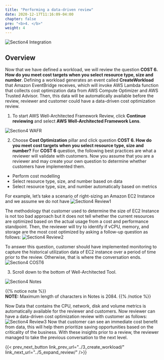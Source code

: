 ```yaml
---
title: "Performing a data-driven review"
date: 2020-12-17T11:16:09-04:00
chapter: false
pre: "<b>4. </b>"
weight: 4
---
```

 
![Section4 Integration](/watool/200_Integration_with_AWS_Compute_Optimizer_and_AWS_Trusted_Advisor/Images/section4/TA_Aco_integration.png)
 
## Overview
Now that we have defined a workload, we will review the question **COST 6. How do you meet cost targets when you select resource type, size and number**. 
Defining a workload generates an event called **CreateWorkload** that Amazon EventBridge receives, which will invoke AWS Lambda function that collects cost optimization data from AWS Compute Optimizer and AWS Trusted Advisor. Then, this data will be automatically available before the review, reviewer and customer could have a data-driven cost optimization review.
 
1. To start AWS Well-Architected Framework Review, click **Continue reviewing** and select **AWS Well-Architected Framework Lens**.
 
![Section4 WAFR](/watool/200_Integration_with_AWS_Compute_Optimizer_and_AWS_Trusted_Advisor/Images/section4/WAFR.png)
 
2. Choose **Cost Optimization** pillar and click question **COST 6. How do you meet cost targets when you select resource type, size and number?** 
For **COST 6** question, the following best practices are what a reviewer will validate with customers. Now you assume that you are a reviewer and may create your own question to determine whether customers have implemented them. 
* Perform cost modelling
* Select resource type, size, and number based on data
* Select resource type, size, and number automatically based on metrics

For example, let’s take a scenario of right-sizing an Amazon EC2 Instance and we assume we do not have 
![Section4 Review1](/watool/200_Integration_with_AWS_Compute_Optimizer_and_AWS_Trusted_Advisor/Images/section4/Review1.png)

The methodology that customer used to determine the size of EC2 Instance is not too bad approach but it does not tell whether the current resources are optimized based on the actual usage from a cost and performance standpoint. Then, the reviewer will try to identify if vCPU, memory, and storage are the most cost optimized by asking a follow-up question as follows:
![Section4 Review2](/watool/200_Integration_with_AWS_Compute_Optimizer_and_AWS_Trusted_Advisor/Images/section4/Review2.png)

To answer this question, customer should have implemented monitoring to capture the historical utilization data of EC2 instance over a period of time prior to the review. Otherwise, that is where the conversation ends. 
![Section4 COST6](/watool/200_Integration_with_AWS_Compute_Optimizer_and_AWS_Trusted_Advisor/Images/section4/COST6.png)
 
3. Scroll down to the bottom of Well-Architected Tool. 
  
![Section4 Notes](/watool/200_Integration_with_AWS_Compute_Optimizer_and_AWS_Trusted_Advisor/Images/section4/Notes.png)

{{% notice note %}}    
**NOTE:** Maximum length of characters in Notes is 2084.
{{% /notice %}}

 
Now Data that contains the CPU, network, disk and volume metrics is automatically available for the reviewer and customers. Now reviewer can have a data-driven cost optimization review with customer as follows:
![Section4 Review3](/watool/200_Integration_with_AWS_Compute_Optimizer_and_AWS_Trusted_Advisor/Images/section4/Review3.png)
Now that customer can see an immediate cost benefit from data, this will help them prioritize saving opportunities based on the criticality of the business. With these insights prior to a review, the reviewer managed to take the previous conversation to the next level. 


{{< prev_next_button link_prev_url="../3_create_workload/" link_next_url="../5_expand_review/" />}}
